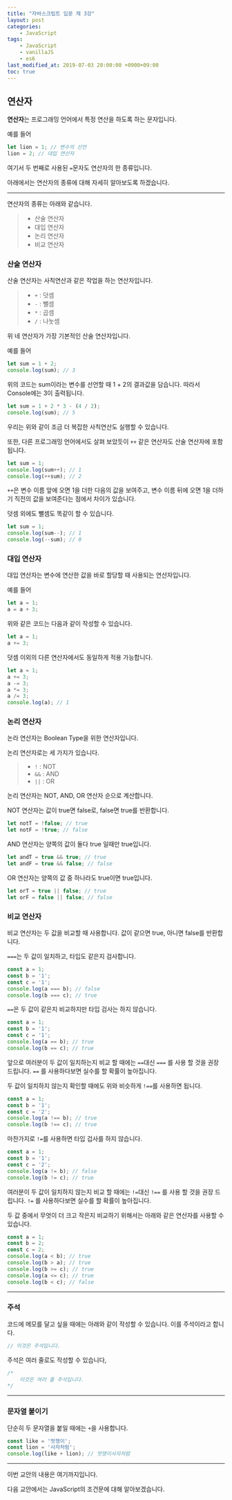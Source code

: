 ```yaml
---
title: "자바스크립트 입문 제 3강"
layout: post
categories:
    - JavaScript
tags:
    - JavaScript
    - vanillaJS
    - es6
last_modified_at: 2019-07-03 20:00:00 +0900+09:00
toc: true
---
```


## 연산자

<strong>연산자</strong>는 프로그래밍 언어에서 특정 연산을 하도록 하는 문자입니다.

예를 들어

~~~javascript
let lion = 1; // 변수의 선언
lion = 2; // 대입 연산자
~~~

여기서 두 번째로 사용된 `=`문자도 연산자의 한 종류입니다.

아래에서는 연산자의 종류에 대해 자세히 알아보도록 하겠습니다.

---

연산자의 종류는 아래와 같습니다.

>* 산술 연산자
>* 대입 연산자
>* 논리 연산자
>* 비교 연산자

### 산술 연산자

산술 연산자는 사칙연산과 같은 작업을 하는 연산자입니다.

>* `+` : 덧셈
>* `-` : 뺄셈
>* `*` : 곱셈
>* `/` : 나눗셈

위 네 연산자가 가장 기본적인 산술 연산자입니다.

예를 들어

~~~javascript
let sum = 1 + 2;
console.log(sum); // 3
~~~

위의 코드는 sum이라는 변수를 선언할 때 1 + 2의 결과값을 담습니다. 따라서 Console에는 3이 출력됩니다.

~~~javascript
let sum = 1 + 2 * 3 - (4 / 2);
console.log(sum); // 5
~~~

우리는 위와 같이 조금 더 복잡한 사칙연산도 실행할 수 있습니다.

또한, 다른 프로그래밍 언어에서도 살펴 보았듯이 `++` 같은 연산자도 산술 연산자에 포함됩니다.

~~~javascript
let sum = 1;
console.log(sum++); // 1
console.log(++sum); // 2
~~~

`++`은 변수 이름 앞에 오면 1을 더한 다음의 값을 보여주고, 변수 이름 뒤에 오면 1을 더하기 직전의 값을 보여준다는 점에서 차이가 있습니다.

덧셈 외에도 뺄셈도 똑같이 할 수 있습니다.

~~~javascript
let sum = 1;
console.log(sum--); // 1
console.log(--sum); // 0
~~~

### 대입 연산자

대입 연산자는 변수에 연산한 값을 바로 할당할 때 사용되는 연산자입니다.

예를 들어

~~~javascript
let a = 1;
a = a + 3;
~~~

위와 같은 코드는 다음과 같이 작성할 수 있습니다.

~~~javascript
let a = 1;
a += 3;
~~~

덧셈 이외의 다른 연산자에서도 동일하게 적용 가능합니다.

~~~javascript
let a = 1;
a += 3;
a -= 3;
a *= 3;
a /= 3;
console.log(a); // 1
~~~

### 논리 연산자

논라 연산자는 Boolean Type을 위한 연산자입니다. 

논리 연산자로는 세 가지가 있습니다.

>* `!` : NOT
>* `&&` : AND
>* `||` : OR

논리 연산자는 NOT, AND, OR 연산자 순으로 계산합니다.

NOT 연산자는 값이 true면 false로, false면 true를 반환합니다.

~~~javascript
let notT = !false; // true
let notF = !true; // false
~~~

AND 연산자는 양쪽의 값이 둘다 true 일때만 true입니다.

~~~javascript
let andT = true && true; // true
let andF = true && false; // false
~~~

OR 연산자는 양쪽의 값 중 하나라도 true이면 true입니다. 

~~~javascript
let orT = true || false; // true
let orF = false || false; // false
~~~

### 비교 연산자

비교 연산자는 두 값을 비교할 때 사용합니다. 값이 같으면 true, 아니면 false를 반환합니다.

`===`는 두 값이 일치하고, 타입도 같은지 검사합니다.

~~~javascript
const a = 1;
const b = '1';
const c = '1';
console.log(a === b); // false
console.log(b === c); // true
~~~

`==`은 두 값이 같은지 비교하지만 타입 검사는 하지 않습니다.

~~~javascript
const a = 1;
const b = '1';
const c = '1';
console.log(a == b); // true
console.log(b == c); // true
~~~

앞으로 여러분이 두 값이 일치하는지 비교 할 때에는 `==`대신 `===` 를 사용 할 것을 권장 드립니다. `==` 를 사용하다보면 실수를 할 확률이 높아집니다.

두 값이 일치하지 않는지 확인할 때에도 위와 비슷하게 `!==`를 사용하면 됩니다.

~~~javascript
const a = 1;
const b = '1';
const c = '2';
console.log(a !== b); // true
console.log(b !== c); // true
~~~

마찬가지로 `!=`를 사용하면 타입 겁사를 하지 않습니다.

~~~javascript
const a = 1;
const b = '1';
const c = '2';
console.log(a != b); // false
console.log(b != c); // true
~~~

여러분이 두 값이 일치하지 않는지 비교 할 때에는 `!=`대신 `!==` 를 사용 할 것을 권장 드립니다. `!=` 를 사용하다보면 실수를 할 확률이 높아집니다.

두 값 중에서 무엇이 더 크고 작은지 비교하기 위해서는 아래와 같은 연산자를 사용할 수 있습니다.

~~~javascript
const a = 1;
const b = 2;
const c = 2;
console.log(a < b); // true
console.log(b > a); // true
console.log(b >= c); // true
console.log(a <= c); // true
console.log(b < c); // false
~~~

---

### 주석

코드에 메모를 달고 싶을 때에는 아래와 같이 작성할 수 있습니다. 이를 주석이라고 합니다.

~~~javascript
// 이것은 주석입니다.
~~~

주석은 여러 줄로도 작성할 수 있습니다,

~~~javascript
/* 
    이것은 여러 줄 주석입니다.
*/
~~~

---

### 문자열 붙이기

단순히 두 문자열을 붙일 때에는 `+`을 사용합니다.

~~~javascript
const like = '멋쟁이';
const lion = '사자처럼';
console.log(like + lion); // 멋쟁이사자처럼
~~~

---

이번 교안의 내용은 여기까지입니다.

다음 교안에서는 JavaScript의 조건문에 대해 알아보겠습니다.
